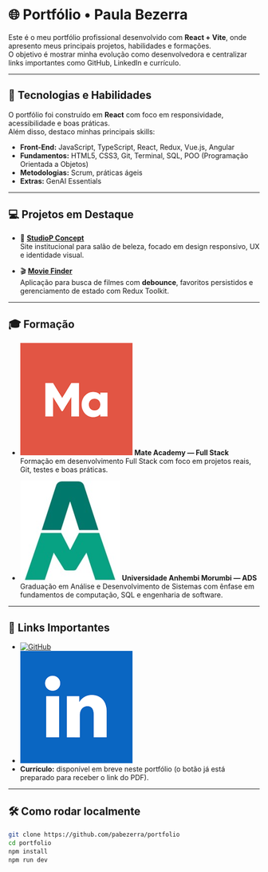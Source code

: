 # 🌐 Portfólio • Paula Bezerra

Este é o meu portfólio profissional desenvolvido com **React + Vite**, onde apresento meus principais projetos, habilidades e formações.  
O objetivo é mostrar minha evolução como desenvolvedora e centralizar links importantes como GitHub, LinkedIn e currículo.

---

## 🚀 Tecnologias e Habilidades

O portfólio foi construído em **React** com foco em responsividade, acessibilidade e boas práticas.  
Além disso, destaco minhas principais skills:

- **Front-End:** JavaScript, TypeScript, React, Redux, Vue.js, Angular  
- **Fundamentos:** HTML5, CSS3, Git, Terminal, SQL, POO (Programação Orientada a Objetos)  
- **Metodologias:** Scrum, práticas ágeis  
- **Extras:** GenAI Essentials

---

## 💻 Projetos em Destaque

- 🎨 **[StudioP Concept](https://studiop-concept.vercel.app/)**  
  Site institucional para salão de beleza, focado em design responsivo, UX e identidade visual.

- 🎬 **[Movie Finder](https://movie-finder-7lfo.vercel.app/)**  
  Aplicação para busca de filmes com **debounce**, favoritos persistidos e gerenciamento de estado com Redux Toolkit.

---

## 🎓 Formação

- ![Mate Academy](./src/assets/logo-mate.png) **Mate Academy — Full Stack**  
  Formação em desenvolvimento Full Stack com foco em projetos reais, Git, testes e boas práticas.

- ![Universidade Anhembi Morumbi](./src/assets/logo-uam.jpeg) **Universidade Anhembi Morumbi — ADS**  
  Graduação em Análise e Desenvolvimento de Sistemas com ênfase em fundamentos de computação, SQL e engenharia de software.

---

## 🔗 Links Importantes

- [![GitHub](https://img.shields.io/badge/GitHub-181717?style=for-the-badge&logo=github&logoColor=white)](https://github.com/pabezerra)  
- [![LinkedIn](./src/assets/logo-linkedin.png)](https://www.linkedin.com/in/paulaabezera/)  
- **Currículo:** disponível em breve neste portfólio (o botão já está preparado para receber o link do PDF).

---

## 🛠 Como rodar localmente

```bash
git clone https://github.com/pabezerra/portfolio
cd portfolio
npm install
npm run dev
